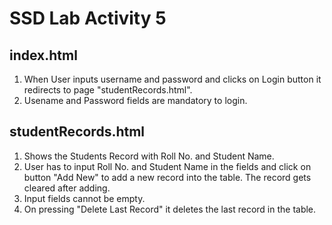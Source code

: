 # SSD Lab Activity 5

## index.html
1. When User inputs username and password and clicks on Login button it redirects to page "studentRecords.html".
2. Usename and Password fields are mandatory to login.

## studentRecords.html
1. Shows the Students Record with Roll No. and Student Name.
2. User has to input Roll No. and Student Name in the fields and click on button "Add New" to add a new record into the table. The record gets cleared after adding.
3. Input fields cannot be empty.
4. On pressing "Delete Last Record" it deletes the last record in the table.